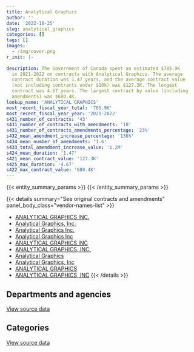 ```yaml
---
title: Analytical Graphics
author: ''
date: '2022-10-25'
slug: analytical_graphics
categories: []
tags: []
images:
  - /img/cover.png
r_init: |-
  
description: The Government of Canada spent an estimated $785.9K
  in 2021-2022 on contracts with Analytical Graphics. The average
  contract duration was 1.47 years, and the average contract value
  (not including contracts under $10k) was $127.3K. The longest
  contract was 4.67 years. The largest contract by value (including
  amendments) was $680.4K.
lookup_name: 'ANALYTICAL GRAPHICS'
most_recent_fiscal_year_total: '785.9K'
most_recent_fiscal_year_year: '2021-2022'
s431_number_of_contracts: '43'
s431_number_of_contracts_with_amendments: '10'
s431_number_of_contracts_amendments_percentage: '23%'
s432_mean_amendment_increase_percentage: '136%'
s434_mean_number_of_amendments: '1.6'
s433_total_amendment_increase_value: '1.2M'
s424_mean_duration: '1.47'
s421_mean_contract_value: '127.3K'
s425_max_duration: '4.67'
s422_max_contract_value: '680.4K'
---
```


<script src="/rmarkdown-libs/htmlwidgets/htmlwidgets.js"></script>
<link href="/rmarkdown-libs/datatables-css/datatables-crosstalk.css" rel="stylesheet" />
<script src="/rmarkdown-libs/datatables-binding/datatables.js"></script>
<script src="/rmarkdown-libs/jquery/jquery-3.6.0.min.js"></script>
<link href="/rmarkdown-libs/dt-core-bootstrap/css/dataTables.bootstrap.min.css" rel="stylesheet" />
<link href="/rmarkdown-libs/dt-core-bootstrap/css/dataTables.bootstrap.extra.css" rel="stylesheet" />
<script src="/rmarkdown-libs/dt-core-bootstrap/js/jquery.dataTables.min.js"></script>
<script src="/rmarkdown-libs/dt-core-bootstrap/js/dataTables.bootstrap.min.js"></script>
<link href="/rmarkdown-libs/crosstalk/css/crosstalk.min.css" rel="stylesheet" />
<script src="/rmarkdown-libs/crosstalk/js/crosstalk.min.js"></script>
<script src="/rmarkdown-libs/htmlwidgets/htmlwidgets.js"></script>
<link href="/rmarkdown-libs/datatables-css/datatables-crosstalk.css" rel="stylesheet" />
<script src="/rmarkdown-libs/datatables-binding/datatables.js"></script>
<script src="/rmarkdown-libs/jquery/jquery-3.6.0.min.js"></script>
<link href="/rmarkdown-libs/dt-core-bootstrap/css/dataTables.bootstrap.min.css" rel="stylesheet" />
<link href="/rmarkdown-libs/dt-core-bootstrap/css/dataTables.bootstrap.extra.css" rel="stylesheet" />
<script src="/rmarkdown-libs/dt-core-bootstrap/js/jquery.dataTables.min.js"></script>
<script src="/rmarkdown-libs/dt-core-bootstrap/js/dataTables.bootstrap.min.js"></script>
<link href="/rmarkdown-libs/crosstalk/css/crosstalk.min.css" rel="stylesheet" />
<script src="/rmarkdown-libs/crosstalk/js/crosstalk.min.js"></script>

{{< entity_summary_params >}}
{{< /entity_summary_params >}}

{{< details summary="See original contracts and amendments" panel_body_class="vendor-names-list" >}}
- [ANALYTICAL GRAPHICS INC.](https://search.open.canada.ca/en/ct/?sort=contract_value_f%20desc&page=1&search_text=%22ANALYTICAL%20GRAPHICS%20INC.%22)
- [Analytical Graphics, Inc.](https://search.open.canada.ca/en/ct/?sort=contract_value_f%20desc&page=1&search_text=%22Analytical%20Graphics%2c%20Inc.%22)
- [Analytical Graphics Inc.](https://search.open.canada.ca/en/ct/?sort=contract_value_f%20desc&page=1&search_text=%22Analytical%20Graphics%20Inc.%22)
- [Analytical Graphics Inc](https://search.open.canada.ca/en/ct/?sort=contract_value_f%20desc&page=1&search_text=%22Analytical%20Graphics%20Inc%22)
- [ANALYTICAL GRAPHICS INC](https://search.open.canada.ca/en/ct/?sort=contract_value_f%20desc&page=1&search_text=%22ANALYTICAL%20GRAPHICS%20INC%22)
- [ANALYTICAL GRAPHICS, INC.](https://search.open.canada.ca/en/ct/?sort=contract_value_f%20desc&page=1&search_text=%22ANALYTICAL%20GRAPHICS%2c%20INC.%22)
- [Analytical Graphics](https://search.open.canada.ca/en/ct/?sort=contract_value_f%20desc&page=1&search_text=%22Analytical%20Graphics%22)
- [Analytical Graphics, Inc](https://search.open.canada.ca/en/ct/?sort=contract_value_f%20desc&page=1&search_text=%22Analytical%20Graphics%2c%20Inc%22)
- [ANALYTICAL GRAPHICS](https://search.open.canada.ca/en/ct/?sort=contract_value_f%20desc&page=1&search_text=%22ANALYTICAL%20GRAPHICS%22)
- [ANALYTICAL GRAPHICS, INC](https://search.open.canada.ca/en/ct/?sort=contract_value_f%20desc&page=1&search_text=%22ANALYTICAL%20GRAPHICS%2c%20INC%22)
{{< /details >}}

## Departments and agencies

<div id="htmlwidget-1" style="width:100%;height:auto;" class="datatables html-widget"></div>
<script type="application/json" data-for="htmlwidget-1">{"x":{"style":"bootstrap","filter":"none","vertical":false,"data":[["<a href=\"/departments/csa-asc/\">Canadian Space Agency<\/a>","<a href=\"/departments/dnd-mdn/\">National Defence<\/a>","<a href=\"/departments/ic/\">Innovation, Science and Economic Development Canada<\/a>","<a href=\"/departments/nrcan-rncan/\">Natural Resources Canada<\/a>"],[368108.98,217139.25,28421.28,28555.79],[328897.36,257084.5,33473.18,28634.03],[320281.79,398256.41,38808.36,36421.79],[436690.72,257058.46,42135.56,49993.85]],"container":"<table class=\"table table-striped table-hover row-border order-column display\">\n  <thead>\n    <tr>\n      <th>Department<\/th>\n      <th>2018-2019<\/th>\n      <th>2019-2020<\/th>\n      <th>2020-2021<\/th>\n      <th>2021-2022<\/th>\n    <\/tr>\n  <\/thead>\n<\/table>","options":{"order":[[4,"desc"]],"pageLength":10,"autoWidth":true,"columnDefs":[{"targets":1,"render":"function(data, type, row, meta) {\n    return type !== 'display' ? data : DTWidget.formatCurrency(data, \"$\", 2, 3, \",\", \".\", true, null);\n  }"},{"targets":2,"render":"function(data, type, row, meta) {\n    return type !== 'display' ? data : DTWidget.formatCurrency(data, \"$\", 2, 3, \",\", \".\", true, null);\n  }"},{"targets":3,"render":"function(data, type, row, meta) {\n    return type !== 'display' ? data : DTWidget.formatCurrency(data, \"$\", 2, 3, \",\", \".\", true, null);\n  }"},{"targets":4,"render":"function(data, type, row, meta) {\n    return type !== 'display' ? data : DTWidget.formatCurrency(data, \"$\", 2, 3, \",\", \".\", true, null);\n  }"},{"width":"16%","targets":[1,2,3,4]},{"className":"dt-right","targets":[1,2,3,4]}],"orderClasses":false}},"evals":["options.columnDefs.0.render","options.columnDefs.1.render","options.columnDefs.2.render","options.columnDefs.3.render"],"jsHooks":[]}</script>
<p class="text-right">
<a href="https://github.com/GoC-Spending/contracts-data/tree/main/data/out/vendors/analytical_graphics/summary_by_fiscal_year_by_department.csv" class="source-data-link btn btn-link">View source data</a>
</p>

## Categories

<div id="htmlwidget-2" style="width:100%;height:auto;" class="datatables html-widget"></div>
<script type="application/json" data-for="htmlwidget-2">{"x":{"style":"bootstrap","filter":"none","vertical":false,"data":[["<a href=\"/categories/facilities_and_construction/\">Facilities and construction<\/a>","<a href=\"/categories/defence/\">Defence<\/a>","<a href=\"/categories/information_technology/\">Information technology<\/a>"],[null,217139.25,425086.06],[965.15,256119.35,391004.57],[44034.85,354221.56,395511.93],[null,257058.46,528820.13]],"container":"<table class=\"table table-striped table-hover row-border order-column display\">\n  <thead>\n    <tr>\n      <th>Category<\/th>\n      <th>2018-2019<\/th>\n      <th>2019-2020<\/th>\n      <th>2020-2021<\/th>\n      <th>2021-2022<\/th>\n    <\/tr>\n  <\/thead>\n<\/table>","options":{"order":[[4,"desc"]],"dom":"t","pageLength":30,"autoWidth":true,"columnDefs":[{"targets":1,"render":"function(data, type, row, meta) {\n    return type !== 'display' ? data : DTWidget.formatCurrency(data, \"$\", 2, 3, \",\", \".\", true, null);\n  }"},{"targets":2,"render":"function(data, type, row, meta) {\n    return type !== 'display' ? data : DTWidget.formatCurrency(data, \"$\", 2, 3, \",\", \".\", true, null);\n  }"},{"targets":3,"render":"function(data, type, row, meta) {\n    return type !== 'display' ? data : DTWidget.formatCurrency(data, \"$\", 2, 3, \",\", \".\", true, null);\n  }"},{"targets":4,"render":"function(data, type, row, meta) {\n    return type !== 'display' ? data : DTWidget.formatCurrency(data, \"$\", 2, 3, \",\", \".\", true, null);\n  }"},{"width":"16%","targets":[1,2,3,4]},{"className":"dt-right","targets":[1,2,3,4]}],"orderClasses":false,"lengthMenu":[10,25,30,50,100]}},"evals":["options.columnDefs.0.render","options.columnDefs.1.render","options.columnDefs.2.render","options.columnDefs.3.render"],"jsHooks":[]}</script>
<p class="text-right">
<a href="https://github.com/GoC-Spending/contracts-data/tree/main/data/out/vendors/analytical_graphics/summary_by_fiscal_year_by_category.csv" class="source-data-link btn btn-link">View source data</a>
</p>
